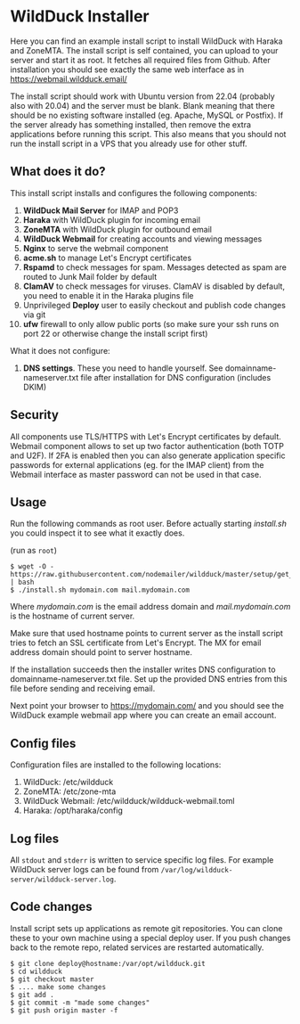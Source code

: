 # WildDuck Installer

Here you can find an example install script to install WildDuck with Haraka and ZoneMTA. The install script is self contained, you can upload to your server and start it as root. It fetches all required files from Github. After installation you should see exactly the same web interface as in https://webmail.wildduck.email/

The install script should work with Ubuntu version from 22.04 (probably also with 20.04) and the server must be blank. Blank meaning that there should be no existing software installed (eg. Apache, MySQL or Postfix). If the server already has something installed, then remove the extra applications before running this script. This also means that you should not run the install script in a VPS that you already use for other stuff.

## What does it do?

This install script installs and configures the following components:

1.  **WildDuck Mail Server** for IMAP and POP3
2.  **Haraka** with WildDuck plugin for incoming email
3.  **ZoneMTA** with WildDuck plugin for outbound email
4.  **WildDuck Webmail** for creating accounts and viewing messages
5.  **Nginx** to serve the webmail component
6.  **acme.sh** to manage Let's Encrypt certificates
7.  **Rspamd** to check messages for spam. Messages detected as spam are routed to Junk Mail folder by default
8.  **ClamAV** to check messages for viruses. ClamAV is disabled by default, you need to enable it in the Haraka plugins file
9.  Unprivileged **Deploy** user to easily checkout and publish code changes via git
10. **ufw** firewall to only allow public ports (so make sure your ssh runs on port 22 or otherwise change the install script first)

What it does not configure:

1.  **DNS settings**. These you need to handle yourself. See domainname-nameserver.txt file after installation for DNS configuration (includes DKIM)

## Security

All components use TLS/HTTPS with Let's Encrypt certificates by default. Webmail component allows to set up two factor authentication (both TOTP and U2F). If 2FA is enabled then you can also generate application specific passwords for external applications (eg. for the IMAP client) from the Webmail interface as master password can not be used in that case.

## Usage

Run the following commands as root user. Before actually starting _install.sh_ you could inspect it to see what it exactly does.

(run as `root`)

    $ wget -O - https://raw.githubusercontent.com/nodemailer/wildduck/master/setup/get_install.sh | bash
    $ ./install.sh mydomain.com mail.mydomain.com

Where _mydomain.com_ is the email address domain and _mail.mydomain.com_ is the hostname of current server.

Make sure that used hostname points to current server as the install script tries to fetch an SSL certificate from Let's Encrypt. The MX for email address domain should point to server hostname.

If the installation succeeds then the installer writes DNS configuration to domainname-nameserver.txt file. Set up the provided DNS entries from this file before sending and receiving email.

Next point your browser to https://mydomain.com/ and you should see the WildDuck example webmail app where you can create an email account.

## Config files

Configuration files are installed to the following locations:

1.  WildDuck: /etc/wildduck
2.  ZoneMTA: /etc/zone-mta
3.  WildDuck Webmail: /etc/wildduck/wildduck-webmail.toml
4.  Haraka: /opt/haraka/config

## Log files

All `stdout` and `stderr` is written to service specific log files. For example WildDuck server logs can be found from `/var/log/wildduck-server/wildduck-server.log`.

## Code changes

Install script sets up applications as remote git repositories. You can clone these to your own machine using a special deploy user. If you push changes back to the remote repo, related services are restarted automatically.

```
$ git clone deploy@hostname:/var/opt/wildduck.git
$ cd wildduck
$ git checkout master
$ .... make some changes
$ git add .
$ git commit -m "made some changes"
$ git push origin master -f
```
